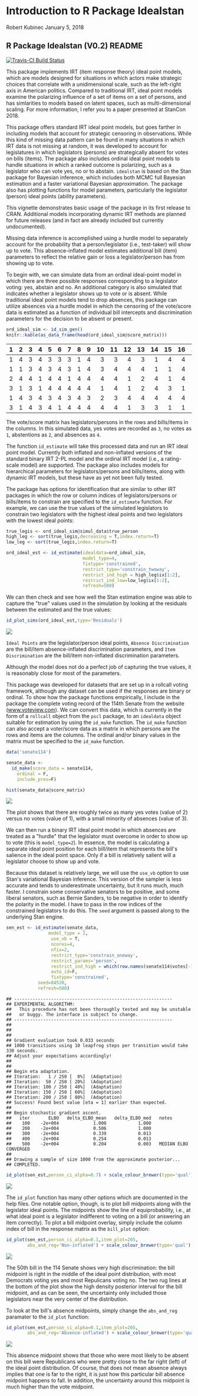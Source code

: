 Introduction to R Package Idealstan
================
Robert Kubinec
January 5, 2018

R Package Idealstan (V0.2) README
---------------------------------

[![Travis-CI Build Status](https://travis-ci.org/saudiwin/idealstan.svg?branch=master)](https://travis-ci.org/saudiwin/idealstan)

This package implements IRT (item response theory) ideal point models, which are models designed for situations in which actors make strategic choices that correlate with a unidimensional scale, such as the left-right axis in American politics. Compared to traditional IRT, ideal point models examine the polarizing influence of a set of items on a set of persons, and has simlarities to models based on latent spaces, such as multi-dimensional scaling. For more information, I refer you to a paper presented at StanCon 2018.

This package offers standard IRT ideal point models, but goes farther in including models that account for strategic censoring in observations. While this kind of missing data pattern can be found in many situations in which IRT data is not missing at random, it was developed to account for legislatures in which legislators (persons) are strategically absent for votes on bills (items). The package also includes ordinal ideal point models to handle situations in which a ranked outcome is polarizing, such as a legislator who can vote yes, no or to abstain. `idealstan` is based on the Stan package for Bayesian inference, which includes both MCMC full Bayesian estimation and a faster variational Bayesian approximation. The package also has plotting functions for model parameters, particularly the legislator (person) ideal points (ability parameters).

This vignette demonstrates basic usage of the package in its first release to CRAN. Additional models incorporating dynamic IRT methods are planned for future releases (and in fact are already included but currently undocumented).

Missing data inference is accomplished using a hurdle model to separately account for the probability that a person/legislator (i.e., test-taker) will show up to vote. This absence-inflated model estimates additional bill (item) parameters to reflect the relative gain or loss a legislator/person has from showing up to vote.

To begin with, we can simulate data from an ordinal ideal-point model in which there are three possible responses corresponding to a legislator voting: yes, abstain and no. An additional category is also simulated that indicates whether a legislator shows up to vote or is absent. While traditional ideal point models tend to drop absences, this package can utilize absences via a hurdle model in which the censoring of the vote/score data is estimated as a function of individual bill intercepts and discrimination parameters for the decision to be absent or present.

``` r
ord_ideal_sim <- id_sim_gen()
knitr::kable(as_data_frame(head(ord_ideal_sim@score_matrix)))
```

|    1|    2|    3|    4|    5|    6|    7|    8|    9|   10|   11|   12|   13|   14|   15|   16|   17|   18|   19|   20|   21|   22|   23|   24|   25|   26|   27|   28|   29|   30|   31|   32|   33|   34|   35|   36|   37|   38|   39|   40|   41|   42|   43|   44|   45|   46|   47|   48|   49|   50|
|----:|----:|----:|----:|----:|----:|----:|----:|----:|----:|----:|----:|----:|----:|----:|----:|----:|----:|----:|----:|----:|----:|----:|----:|----:|----:|----:|----:|----:|----:|----:|----:|----:|----:|----:|----:|----:|----:|----:|----:|----:|----:|----:|----:|----:|----:|----:|----:|----:|----:|
|    1|    4|    3|    4|    3|    3|    3|    1|    4|    3|    3|    4|    3|    1|    4|    4|    4|    1|    4|    3|    4|    1|    1|    4|    1|    3|    4|    3|    3|    4|    1|    1|    4|    1|    1|    3|    1|    1|    1|    3|    4|    4|    1|    1|    4|    3|    3|    3|    4|    3|
|    1|    1|    3|    4|    3|    4|    3|    1|    4|    3|    4|    4|    4|    1|    1|    4|    4|    1|    4|    3|    4|    1|    3|    4|    3|    3|    4|    3|    3|    4|    4|    1|    4|    1|    1|    1|    4|    4|    1|    3|    4|    4|    1|    1|    1|    4|    3|    3|    4|    3|
|    2|    4|    4|    1|    4|    4|    1|    4|    4|    4|    4|    1|    2|    4|    1|    4|    4|    4|    3|    4|    1|    4|    4|    3|    1|    4|    2|    4|    4|    3|    3|    3|    1|    3|    4|    4|    2|    2|    3|    4|    1|    3|    4|    3|    4|    3|    4|    4|    3|    4|
|    3|    1|    3|    1|    4|    4|    4|    4|    4|    1|    4|    1|    2|    4|    3|    1|    4|    3|    1|    1|    4|    4|    4|    1|    4|    2|    4|    3|    4|    4|    3|    3|    3|    3|    3|    1|    3|    4|    4|    4|    4|    1|    1|    1|    4|    4|    1|    2|    2|    1|
|    1|    4|    3|    4|    3|    4|    3|    4|    3|    2|    3|    4|    4|    4|    4|    4|    2|    1|    4|    3|    4|    1|    1|    4|    4|    3|    1|    3|    3|    4|    1|    4|    4|    1|    1|    1|    4|    4|    4|    3|    4|    4|    1|    3|    4|    3|    3|    3|    4|    3|
|    3|    1|    4|    3|    4|    1|    4|    4|    4|    4|    4|    1|    3|    3|    1|    1|    3|    4|    1|    4|    1|    4|    4|    3|    1|    4|    3|    4|    4|    4|    3|    4|    1|    4|    4|    4|    3|    3|    3|    4|    1|    3|    4|    4|    3|    1|    4|    4|    3|    4|

The vote/score matrix has legislators/persons in the rows and bills/items in the columns. In this simulated data, yes votes are recorded as `3`, no votes as `1`, abstentions as `2`, and absences as `4`.

The function `id_estimate` will take this processed data and run an IRT ideal point model. Currently both inflated and non-inflated versions of the standard binary IRT 2-PL model and the ordinal IRT model (i.e., a rating-scale model) are supported. The package also includes models for hierarchical parameters for legislators/persons and bills/items, along with dynamic IRT models, but these have as yet not been fully tested.

The package has options for identification that are similar to other IRT packages in which the row or column indices of legislators/persons or bills/items to constrain are specified to the `id_estimate` function. For example, we can use the true values of the simulated legislators to constrain two legislators with the highest ideal points and two legislators with the lowest ideal points:

``` r
true_legis <- ord_ideal_sim@simul_data$true_person
high_leg <- sort(true_legis,decreasing = T,index.return=T)
low_leg <- sort(true_legis,index.return=T)

ord_ideal_est <- id_estimate(idealdata=ord_ideal_sim,
                             model_type=4,
                             fixtype='constrained',
                             restrict_type='constrain_twoway',
                             restrict_ind_high = high_leg$ix[1:2],
                             restrict_ind_low=low_leg$ix[1:2],
                             refresh=500)
```

We can then check and see how well the Stan estimation engine was able to capture the "true" values used in the simulation by looking at the residuals between the estimated and the true values:

``` r
id_plot_sims(ord_ideal_est,type='Residuals')
```

![](README_files/figure-markdown_github/check_true-1.png)

`Ideal Points` are the legislator/person ideal points, `Absence Discrimination` are the bill/item absence-inflated discrimination parameters, and `Item Discrimination` are the bill/item non-inflated discrimination parameters.

Although the model does not do a perfect job of capturing the true values, it is reasonably close for most of the parameters.

This package was developed for datasets that are set up in a rollcall voting framework, although any dataset can be used if the responses are binary or ordinal. To show how the package functions empirically, I include in the package the complete voting record of the 114th Senate from the website (www.voteview.com). We can convert this data, which is currently in the form of a `rollcall` object from the `pscl` package, to an `idealdata` object suitable for estimation by using the `id_make` function. The `id_make` function can also accept a voter/score data as a matrix in which persons are the rows and items are the columns. The ordinal and/or binary values in the matrix must be specified to the `id_make` function.

``` r
data('senate114')

senate_data <-
  id_make(score_data = senate114,
    ordinal = F,
    include_pres=F)

hist(senate_data@score_matrix)
```

![](README_files/figure-markdown_github/use_senate-1.png)

The plot shows that there are roughly twice as many yes votes (value of 2) versus no votes (value of 1), with a small minority of absences (value of 3).

We can then run a binary IRT ideal point model in which absences are treated as a "hurdle" that the legislator must overcome in order to show up to vote (this is `model_type=2`). In essence, the model is calculating a separate ideal point position for each bill/item that represents the bill's salience in the ideal point space. Only if a bill is relatively salient will a legislator choose to show up and vote.

Because this dataset is relatively large, we will use the `use_vb` option to use Stan's variational Bayesian inference. This version of the sampler is less accurate and tends to underestimate uncertainty, but it runs much, much faster. I constrain some conservative senators to be positive, and some liberal senators, such as Bernie Sanders, to be negative in order to identify the polarity in the model. I have to pass in the row indices of the constrained legislators to do this. The `seed` argument is passed along to the underlying Stan engine.

``` r
sen_est <- id_estimate(senate_data,
                model_type = 2,
                 use_vb = T,
                 ncores=4,
                 nfix=2,
                 restrict_type='constrain_oneway',
                 restrict_params='person',
                 restrict_ind_high = which(row.names(senate114$votes[-1,])=='SASSE (R NE)'),
                 auto_id=F,
                 fixtype='constrained',
            seed=84520,
            refresh=500)
```

    ## ------------------------------------------------------------
    ## EXPERIMENTAL ALGORITHM:
    ##   This procedure has not been thoroughly tested and may be unstable
    ##   or buggy. The interface is subject to change.
    ## ------------------------------------------------------------
    ## 
    ## 
    ## 
    ## Gradient evaluation took 0.033 seconds
    ## 1000 transitions using 10 leapfrog steps per transition would take 330 seconds.
    ## Adjust your expectations accordingly!
    ## 
    ## 
    ## Begin eta adaptation.
    ## Iteration:   1 / 250 [  0%]  (Adaptation)
    ## Iteration:  50 / 250 [ 20%]  (Adaptation)
    ## Iteration: 100 / 250 [ 40%]  (Adaptation)
    ## Iteration: 150 / 250 [ 60%]  (Adaptation)
    ## Iteration: 200 / 250 [ 80%]  (Adaptation)
    ## Success! Found best value [eta = 1] earlier than expected.
    ## 
    ## Begin stochastic gradient ascent.
    ##   iter       ELBO   delta_ELBO_mean   delta_ELBO_med   notes 
    ##    100    -2e+004             1.000            1.000
    ##    200    -2e+004             0.506            1.000
    ##    300    -2e+004             0.339            0.013
    ##    400    -2e+004             0.254            0.013
    ##    500    -2e+004             0.204            0.003   MEDIAN ELBO CONVERGED
    ## 
    ## Drawing a sample of size 1000 from the approximate posterior... 
    ## COMPLETED.

``` r
id_plot(sen_est,person_ci_alpha=0.7) + scale_colour_brewer(type='qual')
```

![](README_files/figure-markdown_github/run_114_model-1.png)

The `id_plot` function has many other options which are documented in the help files. One notable option, though, is to plot bill midpoints along with the legislator ideal points. The midpoints show the line of equiprobability, i.e., at what ideal point is a legislator indifferent to voting on a bill (or answering an item correctly). To plot a bill midpoint overlay, simply include the column index of bill in the response matrix as the `bill_plot` option:

``` r
id_plot(sen_est,person_ci_alpha=0.1,item_plot=205,
        abs_and_reg='Non-inflated') + scale_colour_brewer(type='qual')
```

![](README_files/figure-markdown_github/bill_plot-1.png)

The 50th bill in the 114 Senate shows very high discrimination: the bill midpoint is right in the middle of the ideal point distribution, with most Democrats voting yes and most Repulicans voting no. The two rug lines at the bottom of the plot show the high density posterior interval for the bill midpoint, and as can be seen, the uncertainty only included those legislators near the very center of the distribution.

To look at the bill's absence midpoints, simply change the `abs_and_reg` paramater to the `id_plot` function:

``` r
id_plot(sen_est,person_ci_alpha=0.1,item_plot=205,
        abs_and_reg='Absence-inflated') + scale_colour_brewer(type='qual')
```

![](README_files/figure-markdown_github/abs_bill_plot-1.png)

This absence midpoint shows that those who were most likely to be absent on this bill were Republicans who were pretty close to the far right (left) of the ideal point distribution. Of course, that does not mean absence always implies that one is far to the right, it is just how this particular bill absence midpoint happens to fall. In addition, the uncertainty around this midpoint is much higher than the vote midpoint.
